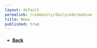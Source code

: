 ```yaml
---
layout: default
permalink: /community/dailycode/medium
title: News
published: true
---
```

<!--div class='search-box'>Search</div-->

<script src="https://polyfill.io/v3/polyfill.min.js?features=es6"></script>
<script id="MathJax-script" async src="https://cdn.jsdelivr.net/npm/mathjax@3/es5/tex-mml-chtml.js"></script>

<script>
    MathJax = {
        tex: {
            inlineMath: [['$', '$'], ['\\(', '\\)']]
        }
    };
    async function getQuestions(){
        let response = await fetch(`https://cors-anywhere.herokuapp.com/https://puzzle.discretemath.ca/api/questions`);
        let data = await response.json()
        console.log(data)
        let questions = document.querySelector(".questions")
        
        for(let i = 0; i<data.data.length; i++){
            if (data.data[i].difficulty === "Medium"){
            let question = `
            <div class="question">
                <h3>`+data.data[i].title+`</h3>
                <p>`+data.data[i].body+`</h3>
                <div style="margin:auto; margin-top:2em">
                    <input id="`+data.data[i].id+`" class="email-input" style="margin:auto;" placeholder="email (carleton cmail)">
                    <input class="answer-input" style="margin:auto;" placeholder="answer">
                    <br>
                    <input style="margin:auto;" type="button" value="submit" onclick="send()">
                </div>
            </div>
            `
            questions.innerHTML += question
            break
            }
        }
        MathJax.typeset()
    }

    async function send(){
        const s = {
            "submission": {
                "email": document.querySelector(".email-input").value,
                "answer": document.querySelector(".answer-input").value,
                "question_id": document.querySelector(".email-input").id
            }
        }

        const settings = {
            method: 'POST',
            headers: {
                Accept: 'application/json',
                'Content-Type': 'application/json',
                'Access-Control-Allow-Origin': '*'
            },
            body: JSON.stringify(s)
        };
        
        try {
            let fetchResponse = await fetch(`https://cors-anywhere.herokuapp.com/https://puzzle.discretemath.ca/api/submissions`, settings);
            let data = await fetchResponse.json();
            console.log(data)
            document.querySelector(".result").innerHTML =""
            
            if(data.data.correct){
                document.querySelector(".result").innerHTML ='<h5 style="color:green">That Answer is Correct!</h5>'
            }else{
                document.querySelector(".result").innerHTML ='<h5 style="color:red">That Answer is incorrect.</h5>'
            }

        } catch (e) {
            return e;
        }   
        
        

    }
    getQuestions()
</script>
<div class='content-wrap'>
    <div class="questions"></div>
     <div style="margin:auto; text-align:center">
        <p class="result" style="margin:auto;"></p>
    </div>
    <ul class="small-subpage-list">
        <li>
            <a href="/community/dailycode/">
            <h4>Back</h4>
            </a>
        </li>
    </ul>
</div>
